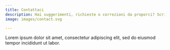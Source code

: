```yaml
---
title: Contattaci
description: Hai suggerimenti, richieste o correzioni da proporci? Scrivici pure
image: images/contact.svg

---
```

Lorem ipsum dolor sit amet, consectetur adipiscing elit, sed do eiusmod tempor incididunt ut labor.
